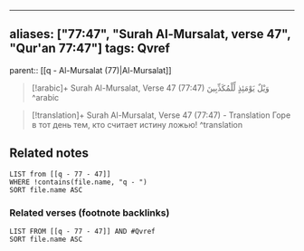
---
aliases: ["77:47", "Surah Al-Mursalat, verse 47", "Qur'an 77:47"]
tags: Qvref
---

parent:: [[q - Al-Mursalat (77)|Al-Mursalat]]

> [!arabic]+ Surah Al-Mursalat, Verse 47 (77:47)
> <span class="quran-arabic">وَيْلٌ يَوْمَئِذٍ لِّلْمُكَذِّبِينَ</span>
^arabic

> [!translation]+ Surah Al-Mursalat, Verse 47 (77:47) - Translation
> Горе в тот день тем, кто считает истину ложью!
^translation



## Related notes
```dataview
LIST from [[q - 77 - 47]]
WHERE !contains(file.name, "q - ")
SORT file.name ASC
```

### Related verses (footnote backlinks)
```dataview
LIST FROM [[q - 77 - 47]] AND #Qvref
SORT file.name ASC
```

